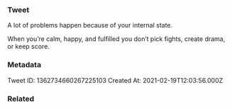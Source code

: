 ### Tweet
A lot of problems happen because of your internal state. 

When you’re calm, happy, and fulfilled you don’t pick fights, create drama, or keep score.

### Metadata
Tweet ID: 1362734660267225103
Created At: 2021-02-19T12:03:56.000Z

### Related

